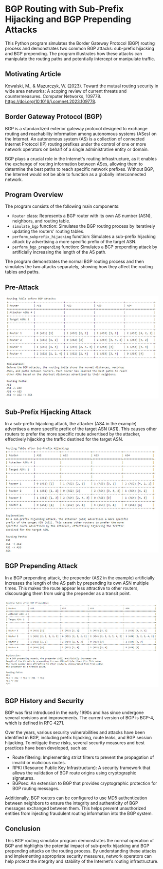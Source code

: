 # BGP Routing with Sub-Prefix Hijacking and BGP Prepending Attacks

This Python program simulates the Border Gateway Protocol (BGP) routing process and demonstrates two common BGP attacks: sub-prefix hijacking and BGP prepending. The program illustrates how these attacks can manipulate the routing paths and potentially intercept or manipulate traffic.

## Motivating Article
Kowalski, M., & Mazurczyk, W. (2023). Toward the mutual routing security in wide area networks: A scoping review of current threats and countermeasures. Computer Networks, 109778. https://doi.org/10.1016/j.comnet.2023.109778.

## Border Gateway Protocol (BGP)
BGP is a standardized exterior gateway protocol designed to exchange routing and reachability information among autonomous systems (ASes) on the Internet. An autonomous system (AS) is a collection of connected Internet Protocol (IP) routing prefixes under the control of one or more network operators on behalf of a single administrative entity or domain.

BGP plays a crucial role in the Internet's routing infrastructure, as it enables the exchange of routing information between ASes, allowing them to determine the best paths to reach specific network prefixes. Without BGP, the Internet would not be able to function as a globally interconnected network.

## Program Overview
The program consists of the following main components:
- `Router` class: Represents a BGP router with its own AS number (ASN), neighbors, and routing table.
- `simulate_bgp` function: Simulates the BGP routing process by iteratively updating the routers' routing tables.
- `perform_subprefix_hijacking` function: Simulates a sub-prefix hijacking attack by advertising a more specific prefix of the target ASN.
- `perform_bgp_prepending` function: Simulates a BGP prepending attack by artificially increasing the length of the AS path.

The program demonstrates the normal BGP routing process and then simulates the two attacks separately, showing how they affect the routing tables and paths.

## Pre-Attack
![](https://github.com/ericyoc/bgp-routing-attacks-sim-poc/blob/main/pre_attack_bgp.jpg)

## Sub-Prefix Hijacking Attack
In a sub-prefix hijacking attack, the attacker (AS4 in the example) advertises a more specific prefix of the target ASN (AS1). This causes other routers to prefer the more specific route advertised by the attacker, effectively hijacking the traffic destined for the target ASN.

![](https://github.com/ericyoc/bgp-routing-attacks-sim-poc/blob/main/post_sub-prefix_hijack.jpg)

## BGP Prepending Attack
In a BGP prepending attack, the prepender (AS2 in the example) artificially increases the length of the AS path by prepending its own ASN multiple times. This makes the route appear less attractive to other routers, discouraging them from using the prepender as a transit point.

![](https://github.com/ericyoc/bgp-routing-attacks-sim-poc/blob/main/post_prepending_attack.jpg)

## BGP History and Security
BGP was first introduced in the early 1990s and has since undergone several revisions and improvements. The current version of BGP is BGP-4, which is defined in RFC 4271.

Over the years, various security vulnerabilities and attacks have been identified in BGP, including prefix hijacking, route leaks, and BGP session hijacking. To mitigate these risks, several security measures and best practices have been developed, such as:
- Route filtering: Implementing strict filters to prevent the propagation of invalid or malicious routes.
- RPKI (Resource Public Key Infrastructure): A security framework that allows the validation of BGP route origins using cryptographic signatures.
- BGPsec: An extension to BGP that provides cryptographic protection for BGP routing messages.

Additionally, BGP routers can be configured to use MD5 authentication between neighbors to ensure the integrity and authenticity of BGP messages exchanged between them. This helps prevent unauthorized entities from injecting fraudulent routing information into the BGP system.

## Conclusion
This BGP routing simulator program demonstrates the normal operation of BGP and highlights the potential impact of sub-prefix hijacking and BGP prepending attacks on the routing process. By understanding these attacks and implementing appropriate security measures, network operators can help protect the integrity and stability of the Internet's routing infrastructure.
